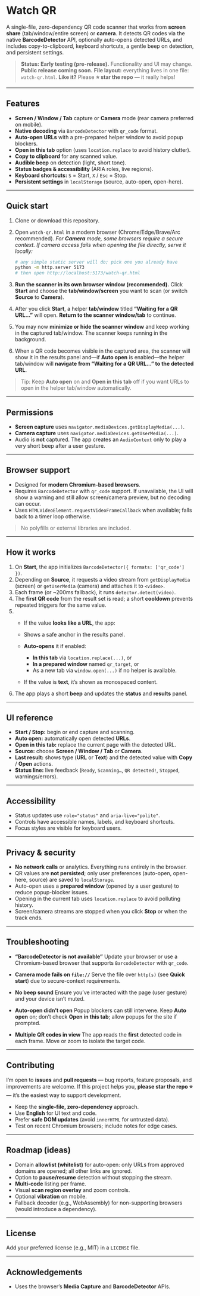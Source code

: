 # Watch QR

A single-file, zero-dependency QR code scanner that works from **screen share** (tab/window/entire screen) or **camera**. It detects QR codes via the native **BarcodeDetector** API, optionally auto-opens detected URLs, and includes copy-to-clipboard, keyboard shortcuts, a gentle beep on detection, and persistent settings.

> **Status:** **Early testing (pre-release).** Functionality and UI may change. **Public release coming soon.**
> **File layout:** everything lives in one file: `watch-qr.html`.
> **Like it?** Please **⭐️ star the repo** — it really helps!

---

## Features

* **Screen / Window / Tab** capture or **Camera** mode (rear camera preferred on mobile).
* **Native decoding** via `BarcodeDetector` with `qr_code` format.
* **Auto-open URLs** with a pre-prepared helper window to avoid popup blockers.
* **Open in this tab** option (uses `location.replace` to avoid history clutter).
* **Copy to clipboard** for any scanned value.
* **Audible beep** on detection (light, short tone).
* **Status badges & accessibility** (ARIA roles, live regions).
* **Keyboard shortcuts:** `S` = Start, `X` / `Esc` = Stop.
* **Persistent settings** in `localStorage` (source, auto-open, open-here).

---

## Quick start

1. Clone or download this repository.
2. Open `watch-qr.html` in a modern browser (Chrome/Edge/Brave/Arc recommended).
   *For **Camera** mode, some browsers require a secure context. If camera access fails when opening the file directly, serve it locally:*

   ```bash
   # any simple static server will do; pick one you already have
   python -m http.server 5173
   # then open http://localhost:5173/watch-qr.html
   ```
3. **Run the scanner in its own browser window (recommended).** Click **Start** and choose the **tab/window/screen** you want to scan (or switch **Source** to **Camera**).
4. After you click **Start**, a helper **tab/window** titled **“Waiting for a QR URL…”** will open. **Return to the scanner window/tab** to continue.
5. You may now **minimize or hide the scanner window** and keep working in the captured tab/window. The scanner keeps running in the background.
6. When a QR code becomes visible in the captured area, the scanner will show it in the results panel and—if **Auto open** is enabled—the helper tab/window will **navigate from “Waiting for a QR URL…” to the detected URL**.

> Tip: Keep **Auto open** on and **Open in this tab** off if you want URLs to open in the helper tab/window automatically.

---

## Permissions

* **Screen capture** uses `navigator.mediaDevices.getDisplayMedia(...)`.
* **Camera capture** uses `navigator.mediaDevices.getUserMedia(...)`.
* Audio is **not** captured. The app creates an `AudioContext` only to play a very short beep after a user gesture.

---

## Browser support

* Designed for **modern Chromium-based browsers**.
* Requires `BarcodeDetector` with `qr_code` support. If unavailable, the UI will show a warning and still allow screen/camera preview, but no decoding can occur.
* Uses `HTMLVideoElement.requestVideoFrameCallback` when available; falls back to a timer loop otherwise.

> No polyfills or external libraries are included.

---

## How it works

1. On **Start**, the app initializes `BarcodeDetector({ formats: ['qr_code'] })`.
2. Depending on **Source**, it requests a video stream from `getDisplayMedia` (screen) or `getUserMedia` (camera) and attaches it to `<video>`.
3. Each frame (or \~200ms fallback), it runs `detector.detect(video)`.
4. The **first QR code** from the result set is read; a short **cooldown** prevents repeated triggers for the same value.
5. * If the value **looks like a URL**, the app:
   * Shows a safe anchor in the results panel.
   * **Auto-opens** it if enabled:

     * **In this tab** via `location.replace(...)`, or
     * **In a prepared window** named `qr_target`, or
     * As a new tab via `window.open(...)` if no helper is available.
   * If the value is **text**, it’s shown as monospaced content.
6. The app plays a short **beep** and updates the **status** and **results** panel.

---

## UI reference

* **Start / Stop:** begin or end capture and scanning.
* **Auto open:** automatically open detected **URLs**.
* **Open in this tab:** replace the current page with the detected URL.
* **Source:** choose **Screen / Window / Tab** or **Camera**.
* **Last result:** shows type (**URL** or **Text**) and the detected value with **Copy** / **Open** actions.
* **Status line:** live feedback (`Ready`, `Scanning…`, `QR detected!`, `Stopped`, warnings/errors).

---

## Accessibility

* Status updates use `role="status"` and `aria-live="polite"`.
* Controls have accessible names, labels, and keyboard shortcuts.
* Focus styles are visible for keyboard users.

---

## Privacy & security

* **No network calls** or analytics. Everything runs entirely in the browser.
* QR values are **not persisted**; only user preferences (auto-open, open-here, source) are saved to `localStorage`.
* Auto-open uses a **prepared window** (opened by a user gesture) to reduce popup-blocker issues.
* Opening in the current tab uses `location.replace` to avoid polluting history.
* Screen/camera streams are stopped when you click **Stop** or when the track ends.

---

## Troubleshooting

* **“BarcodeDetector is not available”**
  Update your browser or use a Chromium-based browser that supports `BarcodeDetector` with `qr_code`.

* **Camera mode fails on `file://`**
  Serve the file over `http(s)` (see **Quick start**) due to secure-context requirements.

* **No beep sound**
  Ensure you’ve interacted with the page (user gesture) and your device isn’t muted.

* **Auto-open didn’t open**
  Popup blockers can still intervene. Keep **Auto open** on; don’t check **Open in this tab**; allow popups for the site if prompted.

* **Multiple QR codes in view**
  The app reads the **first** detected code in each frame. Move or zoom to isolate the target code.

---

## Contributing

I’m open to **issues** and **pull requests** — bug reports, feature proposals, and improvements are welcome.
If this project helps you, **please star the repo ⭐️** — it’s the easiest way to support development.

* Keep the **single-file, zero-dependency** approach.
* Use **English** for UI text and code.
* Prefer **safe DOM updates** (avoid `innerHTML` for untrusted data).
* Test on recent Chromium browsers; include notes for edge cases.

---

## Roadmap (ideas)

* Domain **allowlist (whitelist)** for auto-open: only URLs from approved domains are opened; all other links are ignored.
* Option to **pause/resume** detection without stopping the stream.
* **Multi-code** listing per frame.
* Visual **scan region overlay** and zoom controls.
* Optional **vibration** on mobile.
* Fallback decoder (e.g., WebAssembly) for non-supporting browsers (would introduce a dependency).

---

## License

Add your preferred license (e.g., MIT) in a `LICENSE` file.

---

## Acknowledgements

* Uses the browser’s **Media Capture** and **BarcodeDetector** APIs.
